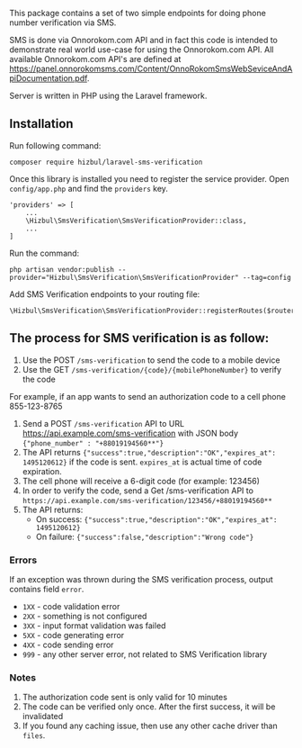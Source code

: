 
This package contains a set of two simple endpoints for doing phone number verification via SMS.

SMS is done via Onnorokom.com API and in fact this code is intended to demonstrate real world use-case for using the Onnorokom.com API. All available Onnorokom.com API's are defined at https://panel.onnorokomsms.com/Content/OnnoRokomSmsWebSeviceAndApiDocumentation.pdf.

Server is written in PHP using the Laravel framework.

## Installation
Run following command:

```
composer require hizbul/laravel-sms-verification
```
Once this library is installed you need to register the service provider. Open `config/app.php` and find the `providers` key.

```
'providers' => [
    ...
    \Hizbul\SmsVerification\SmsVerificationProvider::class,
    ...
]
```

Run the command:

```
php artisan vendor:publish --provider="Hizbul\SmsVerification\SmsVerificationProvider" --tag=config
```

Add SMS Verification endpoints to your routing file:

```
\Hizbul\SmsVerification\SmsVerificationProvider::registerRoutes($router);
```

## The process for SMS verification is as follow:

1.  Use the POST `/sms-verification` to send the code to a mobile device
2.  Use the GET `/sms-verification/{code}/{mobilePhoneNumber}` to verify the code

For example, if an app wants to send an authorization code to a cell phone 855-123-8765

1.  Send a POST `/sms-verification` API to URL https://api.example.com/sms-verification with JSON body `{"phone_number" : "+88019194560**"}`
2.  The API returns `{"success":true,"description":"OK","expires_at": 1495120612}` if the code is sent. `expires_at` is actual time of code expiration.
3.  The cell phone will receive a 6-digit code (for example: 123456)
4.  In order to verify the code, send a Get /sms-verification API to `https://api.example.com/sms-verification/123456/+88019194560**`      
5.  The API returns:
    * On success: `{"success":true,"description":"OK","expires_at": 1495120612}`
    * On failure: `{"success":false,"description":"Wrong code"}`

### Errors

If an exception was thrown during the SMS verification process, output contains field `error`.

* `1XX` - code validation error
* `2XX` - something is not configured
* `3XX` - input format validation was failed
* `5XX` - code generating error
* `4XX` - code sending error 
* `999` - any other server error, not related to SMS Verification library

### Notes
1.  The authorization code sent is only valid for 10 minutes
2.  The code can be verified only once.  After the first success, it will be invalidated
3.  If you found any caching issue, then use any other cache driver than `files`.
